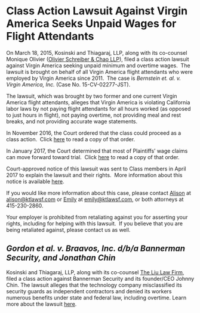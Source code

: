 # Class Action Lawsuit Against Virgin America Seeks Unpaid Wages for Flight Attendants

On March 18, 2015, Kosinski and Thiagaraj, LLP, along with its co-counsel Monique Olivier ([Olivier Schreiber & Chao LLP](http://www.osclegal.com/)), filed a class action lawsuit against Virgin America seeking unpaid minimum and overtime wages.  The lawsuit is brought on behalf of all Virgin America flight attendants who were employed by Virgin America since 2011.  The case is _Bernstein et. al. v. Virgin America, Inc._ (Case No. 15-CV-02277-JST).

The lawsuit, which was brought by two former and one current Virgin America flight attendants, alleges that Virgin America is violating California labor laws by not paying flight attendants for all hours worked (as opposed to just hours in flight), not paying overtime, not providing meal and rest breaks, and not providing accurate wage statements. 

In November 2016, the Court ordered that the class could proceed as a class action.  Click [here](/documents/bernstein-v-virgin-america-order-class-certification.pdf) to read a copy of that order.

In January 2017, the Court determined that most of Plaintiffs’ wage claims can move forward toward trial.  Click [here](/documents/bernstein-v-virgin-america-order-summary-judgment.pdf) to read a copy of that order.

Court-approved notice of this lawsuit was sent to Class members in April 2017 to explain the lawsuit and their rights.  More information about this notice is available [here](http://virginwagelawsuit.com/).

If you would like more information about this case, please contact [Alison](/alison-kosinski) at [alison@ktlawsf.com](mailto:alison@ktlawsf.com) or [Emily](/emily-thiagaraj) at [emily@ktlawsf.com](mailto:emily@ktlawsf.com), or both attorneys at 415-230-2860.

Your employer is prohibited from retaliating against you for asserting your rights, including for helping with this lawsuit.  If you believe that you are being retaliated against, please contact us as well.

## _Gordon et al. v. Braavos, Inc. d/b/a Bannerman Security, and Jonathan Chin_

Kosinski and Thiagaraj, LLP, along with its co-counsel [The Liu Law Firm](http://www.liulawpc.com), filed a class action against Bannerman Security and its founder/CEO Johnny Chin.  The lawsuit alleges that the technology company misclassified its security guards as independent contractors and denied its workers numerous benefits under state and federal law, including overtime.  Learn more about the lawsuit [here](/documents/gordon-v-bannerman.pdf).

